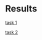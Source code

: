 # Results

[task 1](https://github.com/OSLL/aido-auto-feedback/tree/e86652e1605b6a21c2a41bc0ecbf0e84084a48438156f598a7c30881)

[task 2](https://github.com/OSLL/aido-auto-feedback/tree/671740189bc71584461cee4e67632c2a42a61f205ae5e2b0a9ece7cf)
